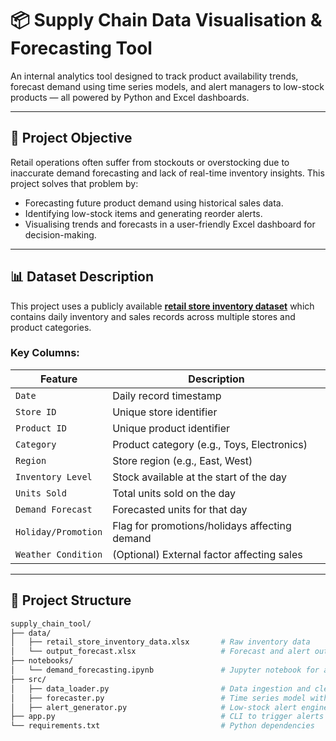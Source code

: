 # 📦 Supply Chain Data Visualisation & Forecasting Tool

An internal analytics tool designed to track product availability trends, forecast demand using time series models, and alert managers to low-stock products — all powered by Python and Excel dashboards.

---

## 📌 Project Objective

Retail operations often suffer from stockouts or overstocking due to inaccurate demand forecasting and lack of real-time inventory insights. This project solves that problem by:

- Forecasting future product demand using historical sales data.
- Identifying low-stock items and generating reorder alerts.
- Visualising trends and forecasts in a user-friendly Excel dashboard for decision-making.

---

## 📊 Dataset Description

This project uses a publicly available [**retail store inventory dataset**](https://www.kaggle.com/datasets/vivek468/superstore-dataset-final) which contains daily inventory and sales records across multiple stores and product categories.

### Key Columns:

| Feature             | Description                                   |
| ------------------- | --------------------------------------------- |
| `Date`              | Daily record timestamp                        |
| `Store ID`          | Unique store identifier                       |
| `Product ID`        | Unique product identifier                     |
| `Category`          | Product category (e.g., Toys, Electronics)    |
| `Region`            | Store region (e.g., East, West)               |
| `Inventory Level`   | Stock available at the start of the day       |
| `Units Sold`        | Total units sold on the day                   |
| `Demand Forecast`   | Forecasted units for that day                 |
| `Holiday/Promotion` | Flag for promotions/holidays affecting demand |
| `Weather Condition` | (Optional) External factor affecting sales    |

---

## 🧱 Project Structure

```bash
supply_chain_tool/
├── data/
│   ├── retail_store_inventory_data.xlsx       # Raw inventory data
│   └── output_forecast.xlsx                   # Forecast and alert output
├── notebooks/
│   └── demand_forecasting.ipynb               # Jupyter notebook for analysis
├── src/
│   ├── data_loader.py                         # Data ingestion and cleaning
│   ├── forecaster.py                          # Time series model with Prophet
│   ├── alert_generator.py                     # Low-stock alert engine
├── app.py                                     # CLI to trigger alerts
└── requirements.txt                           # Python dependencies
```
